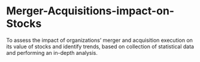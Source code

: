 # Merger-Acquisitions-impact-on-Stocks
To assess the impact of organizations’ merger and acquisition execution on its value of stocks and identify trends, based on collection of statistical data and performing an in-depth analysis.
